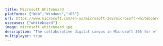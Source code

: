 ```yaml
---
title: Microsoft Whiteboard
platforms: ["Web","Windows","iOS"]
url: https://www.microsoft.com/en-us/microsoft-365/microsoft-whiteboard/digital-whiteboard-app
usecases: ["whiteboard"]
image: microsoft_whiteboard.jpg
description: "The collaborative digital canvas in Microsoft 365 for effective meetings and engaging learning."
multiplayer: true
---
```

